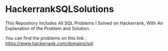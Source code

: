 # HackerrankSQLSolutions
This Repository Includes All SQL Problems I Solved on Hackerrank, With An Explanation of the Problem and Solution.

You can find the problems on this link : https://www.hackerrank.com/domains/sql

